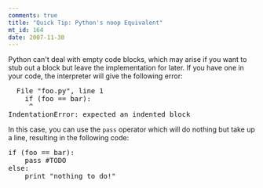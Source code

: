 ```yaml
--- 
comments: true
title: "Quick Tip: Python's noop Equivalent"
mt_id: 164
date: 2007-11-30
---
```

Python can't deal with empty code blocks, which may arise if you want to stub out a block but leave the implementation for later.  If you have one in your code, the interpreter will give the following error:

<pre class="brush: python;">
  File "foo.py", line 1
    if (foo == bar):
     ^
IndentationError: expected an indented block
</pre>

In this case, you can use the `pass` operator which will do nothing but take up a line, resulting in the following code:

<pre class="brush: python;">
if (foo == bar):
    pass #TODO
else:
    print "nothing to do!"
</pre>
